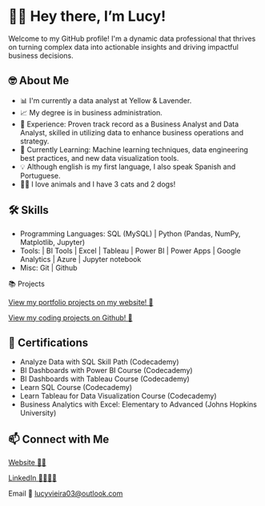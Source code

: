 # 👋🏾 Hey there, I’m Lucy!

Welcome to my GitHub profile! I'm a dynamic data professional that thrives on turning complex data into actionable insights and driving impactful business decisions.

## 🤓 About Me

- 📊 I'm currently a data analyst at Yellow & Lavender.
- 📈 My degree is in business administration.
- 💼 Experience: Proven track record as a Business Analyst and Data Analyst, skilled in utilizing data to enhance business operations and strategy.
- 🌱 Currently Learning: Machine learning techniques, data engineering best practices, and new data visualization tools.
- 💡 Although english is my first language, I also speak Spanish and Portuguese.
- 🐶🐱 I love animals and I have 3 cats and 2 dogs!

## 🛠 Skills

- Programming Languages: SQL (MySQL) | Python (Pandas, NumPy, Matplotlib, Jupyter)
- Tools:  | BI Tools | Excel | Tableau | Power BI | Power Apps | Google Analytics | Azure | Jupyter notebook
- Misc: Git | Github

📚 Projects

<a href="https://mavenanalytics.io/profile/Lucy-Vieira/201250221">View my portfolio projects on my website! 🤖</a>

<a href="https://github.com/lucyvieira3">View my coding projects on Github! 👾</a>

## 📜 Certifications 

- Analyze Data with SQL Skill Path (Codecademy)
- BI Dashboards with Power BI Course (Codecademy) 
- BI Dashboards with Tableau Course (Codecademy)
- Learn SQL Course (Codecademy)
- Learn Tableau for Data Visualization Course (Codecademy)
- Business Analytics with Excel: Elementary to Advanced (Johns Hopkins University)


## 📫 Connect with Me

<a href="https://mavenanalytics.io/profile/Lucy-Vieira/201250221">Website ✌🏽</a>


<a href="https://www.linkedin.com/in/lucia-pazos-v/">LinkedIn 🫱🏽‍🫲🏼</a>


Email 📧 <u>lucyvieira03@outlook.com</u>

